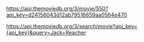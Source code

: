 https://api.themoviedb.org/3/movie/550?api_key=d24156043d12ab79516659aa0564e470

https://api.themoviedb.org/3/search/movie?api_key={api_key}&query=Jack+Reacher
